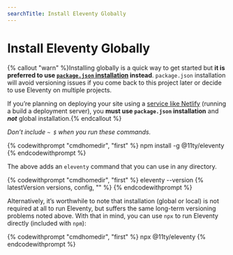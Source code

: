 ```yaml
---
searchTitle: Install Eleventy Globally
---
```

# Install Eleventy Globally

{% callout "warn" %}Installing globally is a quick way to get started but <strong>it is preferred to use <a href="/docs/getting-started/#step-2-install-eleventy-(optional)"><code>package.json</code> installation</a> instead</strong>. <code>package.json</code> installation will avoid versioning issues if you come back to this project later or decide to use Eleventy on multiple projects.

If you’re planning on deploying your site using a [service like Netlify](/docs/deployment/) (running a build a deployment server), you <strong>must use <code>package.json</code> installation</strong> and **_not_** global installation.{% endcallout %}

_Don’t include `~ $` when you run these commands._

{% codewithprompt "cmdhomedir", "first" %}
npm install -g @11ty/eleventy
{% endcodewithprompt %}

The above adds an `eleventy` command that you can use in any directory.

{% codewithprompt "cmdhomedir", "first" %}
eleventy --version
{% latestVersion versions, config, "" %}
{% endcodewithprompt %}

Alternatively, it’s worthwhile to note that installation (global or local) is not required at all to run Eleventy, but suffers the same long-term versioning problems noted above. With that in mind, you can use `npx` to run Eleventy directly (included with `npm`):

{% codewithprompt "cmdhomedir", "first" %}
npx @11ty/eleventy
{% endcodewithprompt %}